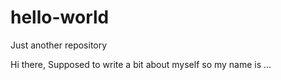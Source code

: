 # hello-world
Just another repository

Hi there,
Supposed to write a bit about myself
so my name is ...
